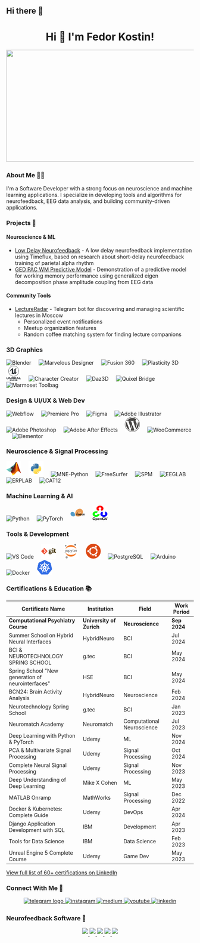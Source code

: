 ## Hi there 👋
<h1 align="center">Hi 👋 I'm Fedor Kostin!</h1>

<div align="center">
  <img height="300" width="600" src="https://user-images.githubusercontent.com/74038190/225813708-98b745f2-7d22-48cf-9150-083f1b00d6c9.gif"  />
</div>

### About Me 👨‍💻
I'm a Software Developer with a strong focus on neuroscience and machine learning applications. I specialize in developing tools and algorithms for neurofeedback, EEG data analysis, and building community-driven applications.

### Projects 🚀

#### Neuroscience & ML
- [Low Delay Neurofeedback](https://github.com/zavesone/lowdelay_neurofeedback_timeflux) - A low delay neurofeedback implementation using Timeflux, based on research about short-delay neurofeedback training of parietal alpha rhythm
- [GED PAC WM Predictive Model](https://github.com/zavesone/GED_PAC_WM_PREDICTIVE_MODEL) - Demonstration of a predictive model for working memory performance using generalized eigen decomposition phase amplitude coupling from EEG data

#### Community Tools
- [LectureRadar](https://github.com/zavesone/LectureRadar) - Telegram bot for discovering and managing scientific lectures in Moscow
  - Personalized event notifications
  - Meetup organization features
  - Random coffee matching system for finding lecture companions
### 3D Graphics 
<div align="left">
  <img title="Blender" alt="Blender" height="40" src="https://e7.pngegg.com/pngimages/770/966/png-clipart-blender-computer-icons-rendering-blender-3d-computer-graphics-text-thumbnail.png" />
  <img width="12" />
  <img title="Marvelous Designer" alt="Marvelous Designer" height="40" src="https://www.cybermania.ws/wp-content/uploads/MarvelousDesigner.png" />
  <img width="12" />
  <img title="Fusion 360" alt="Fusion 360" height="40" src="https://encrypted-tbn0.gstatic.com/images?q=tbn:ANd9GcQN2yxzG0JIBVseZxj_txANPm613q0glC7gmA&s" />
  <img width="12" />
  <img title="Plasticity 3D" alt="Plasticity 3D" height="40" src="https://www.plasticity.xyz/_next/image?url=%2F_next%2Fstatic%2Fmedia%2Ficon_256x256.09a58ec3.png&w=640&q=75" />
  <img width="12" />
  <img title="Unreal Engine" alt="Unreal Engine" height="40" src="https://raw.githubusercontent.com/github/explore/master/topics/unreal-engine/unreal-engine.png" />
  <img width="12" />
  <img title="Character Creator" alt="Character Creator" height="40" src="https://encrypted-tbn0.gstatic.com/images?q=tbn:ANd9GcTMujCNXoTCb3iEf71DNy4JGIRaAUV4Oj9WjzWrkxyx41WPpvah3k3yuxhMOKhN7e2BCeM&usqp=CAU" />
  <img width="12" />
  <img title="Daz3D" alt="Daz3D" height="40" src="https://encrypted-tbn0.gstatic.com/images?q=tbn:ANd9GcTG6Vebr1sdw1COR2N5bZGLZHUCHYzfKWNQGA&s" />
  <img width="12" />
  <img title="Quixel Bridge" alt="Quixel Bridge" height="40" src="https://logosandtypes.com/wp-content/uploads/2020/08/quixel.png" />
  <img width="12" />
  <img title="Marmoset Toolbag" alt="Marmoset Toolbag" height="40" src="https://marmoset.co/wp-content/uploads/2016/11/marmoset_logos.png" />
</div>

### Design & UI/UX & Web Dev
<div align="left">
  <img title="Webflow" alt="Webflow" height="40" src="https://encrypted-tbn0.gstatic.com/images?q=tbn:ANd9GcSn084NFbQzbGskEWG966ifl9UB8eFqtmxxfQ&s" />
  <img width="12" />
  <img title="Adobe Premiere Pro" alt="Premiere Pro" height="40" src="https://profilinator.rishav.dev/skills-assets/adobepremierepro.png" />
  <img width="12" />
  <img title="Figma" alt="Figma" height="40" src="https://profilinator.rishav.dev/skills-assets/figma-icon.svg" />
  <img width="12" />
  <img title="Adobe Illustrator" alt="Adobe Illustrator" height="40" src="https://profilinator.rishav.dev/skills-assets/adobe_illustrator-icon.svg" />
  <img width="12" />
  <img title="Adobe Photoshop" alt="Adobe Photoshop" height="40" src="https://profilinator.rishav.dev/skills-assets/photoshop-plain.svg" />
  <img width="12" />
  <img title="Adobe After Effects" alt="Adobe After Effects" height="40" src="https://profilinator.rishav.dev/skills-assets/aftereffects.png" />
  <img width="12" />
  <img title="WordPress" alt="WordPress" height="40" src="https://raw.githubusercontent.com/github/explore/master/topics/wordpress/wordpress.png" />
  <img width="12" />
  <img title="WooCommerce" alt="WooCommerce" height="40" src="https://profilinator.rishav.dev/skills-assets/woocommerce.png" />
  <img width="12" />
  <img title="Elementor" alt="Elementor" height="40" src="https://e7.pngegg.com/pngimages/253/553/png-clipart-elementor-logo-thumbnail-tech-companies-thumbnail.png" />
</div>

### Neuroscience & Signal Processing
<div align="left">
  <img title="MATLAB" alt="MATLAB" height="40" src="https://raw.githubusercontent.com/github/explore/master/topics/matlab/matlab.png" />
  <img width="12" />
  <img title="Python" alt="Python" height="40" src="https://raw.githubusercontent.com/github/explore/master/topics/python/python.png" />
  <img width="12" />
  <img title="MNE-Python" alt="MNE-Python" height="40" src="https://mne.tools/stable/_static/mne_logo.svg" />
  <img width="12" />
  <img title="FreeSurfer" alt="FreeSurfer" height="40" src="https://nmmitools.org/wp-content/uploads/2019/05/freesurfer-logo.png" />
  <img width="12" />
  <img title="SPM" alt="SPM" height="40" src="https://www.fil.ion.ucl.ac.uk/spm/images/spm12.png" />
  <img width="12" />
  <img title="EEGLAB" alt="EEGLAB" height="40" src="https://yt3.googleusercontent.com/ytc/AIdro_lYY3SG7hkqYHP9toMys-WXbxR1LIaj6H3qZkoisQIZMQ=s160-c-k-c0x00ffffff-no-rj" />
  <img width="12" />
  <img title="ERPLAB" alt="ERPLAB" height="40" src="https://encrypted-tbn0.gstatic.com/images?q=tbn:ANd9GcR6CHNedDGueM-KtLUC-epPnIdJiyQlVJ7rpy37XBm-et20DlA4" />
  <img width="12" />
  <img title="CAT12" alt="CAT12" height="40" src="https://neuro-jena.github.io/favicon.ico" />
</div>

### Machine Learning & AI
<div align="left">
  <img title="Python" alt="Python" height="40" src="https://skillicons.dev/icons?i=py" />
  <img width="12" />
  <img title="PyTorch" alt="PyTorch" height="40" src="https://skillicons.dev/icons?i=pytorch" />
  <img width="12" />
  <img title="Scikit-Learn" alt="Scikit Learn" height="40" src="https://raw.githubusercontent.com/github/explore/master/topics/scikit-learn/scikit-learn.png" />
  <img width="12" />
  <img title="OpenCV" alt="OpenCV" height="40" src="https://raw.githubusercontent.com/github/explore/master/topics/opencv/opencv.png" />
</div>

### Tools & Development
<div align="left">
  <img title="VS Code" alt="VS Code" height="40" src="https://img.icons8.com/fluent/48/000000/visual-studio-code-2019.png" />
  <img width="12" />
  <img title="git" alt="git" height="40" src="https://raw.githubusercontent.com/github/explore/master/topics/git/git.png" />
  <img width="12" />
  <img title="Jupyter Notebook" alt="Jupyter" height="40" src="https://raw.githubusercontent.com/github/explore/master/topics/jupyter-notebook/jupyter-notebook.png" />
  <img width="12" />
  <img title="Ubuntu" alt="Ubuntu" height="40" src="https://raw.githubusercontent.com/github/explore/master/topics/ubuntu/ubuntu.png" />
  <img width="12" />
  <img title="PostgreSQL" alt="PostgreSQL" height="40" src="https://skillicons.dev/icons?i=postgres" />
  <img width="12" />
  <img title="Arduino" alt="Arduino" height="40" src="https://profilinator.rishav.dev/skills-assets/arduino.png" />
  <img width="12" />
  <img title="Docker" alt="Docker" height="40" src="https://skillicons.dev/icons?i=docker" />
  <img width="12" />
  <img title="Kubernetes" alt="Kubernetes" height="40" src="https://raw.githubusercontent.com/github/explore/main/topics/kubernetes/kubernetes.png" />
</div>

### Certifications & Education 📚
| Certificate Name                                 | Institution              | Field                        | Work Period     |
| ---------------------------------------------    | -----------------------  | ---------------------------- | --------------- |
| **Computational Psychiatry Course**              | **University of Zurich** | **Neuroscience**             | **Sep 2024**    |
| Summer School on Hybrid Neural Interfaces        | HybridNeuro              | BCI                          | Jul 2024        |
| BCI & NEUROTECHNOLOGY SPRING SCHOOL              | g.tec                    | BCI                          | May 2024        |
| Spring School "New generation of neurointerfaces"| HSE                      | BCI                          | May 2024        |
| BCN24: Brain Activity Analysis                   | HybridNeuro              | Neuroscience                 | Feb 2024        |
| Neurotechnology Spring School                    | g.tec                    | BCI                          | Jan 2023        |
| Neuromatch Academy                              | Neuromatch              | Computational Neuroscience    | Jul 2023        |
| Deep Learning with Python & PyTorch              | Udemy                    | ML                           | Nov 2024        |
| PCA & Multivariate Signal Processing             | Udemy                    | Signal Processing            | Oct 2024        |
| Complete Neural Signal Processing                | Udemy                    | Signal Processing            | Nov 2023        |
| Deep Understanding of Deep Learning              | Mike X Cohen             | ML                           | May 2023        |
| MATLAB Onramp                                    | MathWorks                | Signal Processing            | Dec 2022        |
| Docker & Kubernetes: Complete Guide              | Udemy                    | DevOps                       | Apr 2024        |
| Django Application Development with SQL          | IBM                      | Development                  | Apr 2023        |
| Tools for Data Science                           | IBM                      | Data Science                 | Feb 2023        |
| Unreal Engine 5 Complete Course                  | Udemy                    | Game Dev                     | May 2023        |

[View full list of 60+ certifications on LinkedIn](https://www.linkedin.com/in/fedor-kostin-611525228/details/certifications/)

### Connect With Me 🤝
<div align="center">
  <a href="https://t.me/mr_zaves" target="_blank">
    <img src="https://img.shields.io/static/v1?message=Telegram&logo=telegram&label=&color=2CA5E0&logoColor=white&labelColor=&style=for-the-badge" height="28" alt="telegram logo" style="margin-bottom: 5px;" />
  </a>
  <a href="https://instagram.com/mr.zaves/" target="_blank">
    <img src=https://img.shields.io/badge/instagram-%23000000.svg?&style=for-the-badge&logo=instagram&logoColor=white alt=instagram height="28" style="margin-bottom: 5px;" />
  </a>
  <a href="https://medium.com/@fedor3016" target="_blank">
    <img src=https://img.shields.io/badge/medium-%23292929.svg?&style=for-the-badge&logo=medium&logoColor=white alt=medium height="28" style="margin-bottom: 5px;" />
  </a>
  <a href="https://www.youtube.com/@FedorKostin-qo6nj" target="_blank">
    <img src=https://img.shields.io/badge/youtube-%23EE4831.svg?&style=for-the-badge&logo=youtube&logoColor=white alt=youtube height="28" style="margin-bottom: 5px;" />
  </a>
  <a href="https://www.linkedin.com/in/fedor-kostin-611525228/" target="_blank">
    <img src=https://img.shields.io/badge/linkedin-%231E77B5.svg?&style=for-the-badge&logo=linkedin&logoColor=white alt=linkedin height="28" style="margin-bottom: 5px;" />
  </a>
</div>

### Neurofeedback Software 🧠
<div align="center">
  <a href="http://openvibe.inria.fr/" target="_blank">
    <img src="https://img.shields.io/badge/OpenViBE-4A154B?style=for-the-badge" height="28" style="margin-bottom: 5px;" />
  </a>
  <a href="https://timeflux.io" target="_blank">
    <img src="https://img.shields.io/badge/Timeflux-FF6B6B?style=for-the-badge" height="28" style="margin-bottom: 5px;" />
  </a>
  <a href="https://nflab.ca/" target="_blank">
    <img src="https://img.shields.io/badge/NFLab-00ADD8?style=for-the-badge" height="28" style="margin-bottom: 5px;" />
  </a>
  <a href="https://www.neuromoresoft.com/" target="_blank">
    <img src="https://img.shields.io/badge/Neuromore%20Studio-5C2D91?style=for-the-badge" height="28" style="margin-bottom: 5px;" />
  </a>
  <a href="https://neurofeedbacklab.com/" target="_blank">
    <img src="https://img.shields.io/badge/NeurofeedbackLab-2C8EBB?style=for-the-badge" height="28" style="margin-bottom: 5px;" />
  </a>
</div>


<!--
**zavesone/zavesone** is a ✨ _special_ ✨ repository because its `README.md` (this file) appears on your GitHub profile.
